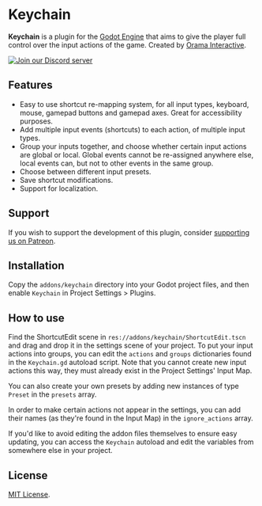 # Keychain
**Keychain** is a plugin for the [Godot Engine](https://godotengine.org/) that aims to give the player full control over the input actions of the game. Created by [Orama Interactive](https://oramainteractive.com).

[![Join our Discord server](https://discord.com/api/guilds/645793202393186339/embed.png)](https://discord.gg/GTMtr8s)

## Features
- Easy to use shortcut re-mapping system, for all input types, keyboard, mouse, gamepad buttons and gamepad axes. Great for accessibility purposes.
- Add multiple input events (shortcuts) to each action, of multiple input types.
- Group your inputs together, and choose whether certain input actions are global or local. Global events cannot be re-assigned anywhere else, local events can, but not to other events in the same group.
- Choose between different input presets.
- Save shortcut modifications.
- Support for localization.

## Support
If you wish to support the development of this plugin, consider [supporting us on Patreon](https://patreon.com/OramaInteractive).

## Installation
Copy the `addons/keychain` directory into your Godot project files, and then enable `Keychain` in Project Settings > Plugins.

## How to use
Find the ShortcutEdit scene in `res://addons/keychain/ShortcutEdit.tscn` and drag and drop it in the settings scene of your project. To put your input actions into groups, you can edit the `actions` and `groups` dictionaries found in the `Keychain.gd` autoload script. Note that you cannot create new input actions this way, they must already exist in the Project Settings' Input Map.

You can also create your own presets by adding new instances of type `Preset` in the `presets` array.

In order to make certain actions not appear in the settings, you can add their names (as they're found in the Input Map) in the `ignore_actions` array.

If you'd like to avoid editing the addon files themselves to ensure easy updating, you can access the `Keychain` autoload and edit the variables from somewhere else in your project.

## License
[MIT License](https://github.com/Orama-Interactive/GodotBetterInput/blob/main/LICENSE).
